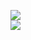 [![](https://img.shields.io/badge/Made%20With-Github%20Spray-lightgrey.svg?style=for-the-badge&logo=github)](https://github.com/Annihil/github-spray#4600)  
[![](https://i.imgur.com/2DrTn0Z.gif)](https://github.com/Annihil/github-spray)